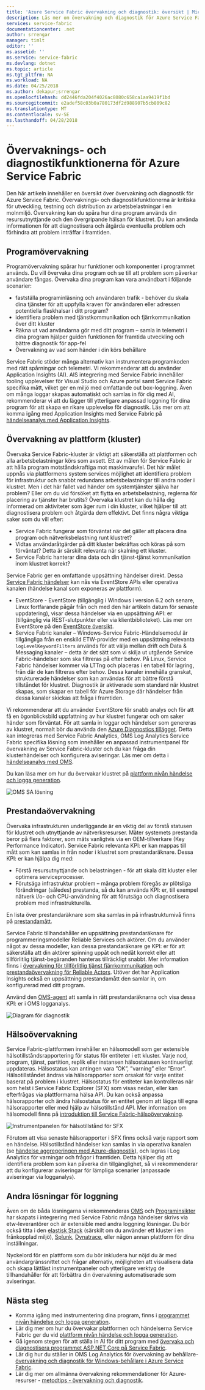 ```yaml
---
title: 'Azure Service Fabric övervakning och diagnostik: översikt | Microsoft Docs'
description: Läs mer om övervakning och diagnostik för Azure Service Fabric-kluster, program och tjänster.
services: service-fabric
documentationcenter: .net
author: srrengar
manager: timlt
editor: ''
ms.assetid: ''
ms.service: service-fabric
ms.devlang: dotnet
ms.topic: article
ms.tgt_pltfrm: NA
ms.workload: NA
ms.date: 04/25/2018
ms.author: dekapur;srrengar
ms.openlocfilehash: dd2446fda204f4026ac8080c658ca1aa9419f1bd
ms.sourcegitcommit: e2adef58c03b0a780173df2d988907b5cb809c82
ms.translationtype: MT
ms.contentlocale: sv-SE
ms.lasthandoff: 04/28/2018
---
```

# <a name="monitoring-and-diagnostics-for-azure-service-fabric"></a>Övervaknings- och diagnostikfunktionerna för Azure Service Fabric

Den här artikeln innehåller en översikt över övervakning och diagnostik för Azure Service Fabric. Övervaknings- och diagnostikfunktionerna är kritiska för utveckling, testning och distribution av arbetsbelastningar i en molnmiljö. Övervakning kan du spåra hur dina program används din resursutnyttjande och den övergripande hälsan för klustret. Du kan använda informationen för att diagnostisera och åtgärda eventuella problem och förhindra att problem inträffar i framtiden. 

## <a name="application-monitoring"></a>Programövervakning
Programövervakning spårar hur funktioner och komponenter i programmet används. Du vill övervaka dina program och se till att problem som påverkar användare fångas. Övervaka dina program kan vara användbart i följande scenarier:
* fastställa programinläsning och användaren trafik - behöver du skala dina tjänster för att uppfylla kraven för användaren eller adressen potentiella flaskhalsar i ditt program?
* identifiera problem med tjänstkommunikation och fjärrkommunikation över ditt kluster
* Räkna ut vad användarna gör med ditt program – samla in telemetri i dina program hjälper guiden funktionen för framtida utveckling och bättre diagnostik för app-fel
* Övervakning av vad som händer i din körs behållare

Service Fabric stöder många alternativ kan instrumentera programkoden med rätt spårningar och telemetri. Vi rekommenderar att du använder Application Insights (AI). AIS integrering med Service Fabric innehåller tooling upplevelser för Visual Studio och Azure portal samt Service Fabric specifika mått, vilket ger en miljö med omfattande out box-loggning. Även om många loggar skapas automatiskt och samlas in för dig med AI, rekommenderar vi att du lägger till ytterligare anpassad loggning för dina program för att skapa en rikare upplevelse för diagnostik. Läs mer om att komma igång med Application Insights med Service Fabric på [händelseanalys med Application Insights](service-fabric-diagnostics-event-analysis-appinsights.md).

## <a name="platform-cluster-monitoring"></a>Övervakning av plattform (kluster)
Övervaka Service Fabric-kluster är viktigt att säkerställa att plattformen och alla arbetsbelastningar körs som avsett. Ett av målen för Service Fabric är att hålla program motståndskraftiga mot maskinvarufel. Det här målet uppnås via plattformens system services möjlighet att identifiera problem för infrastruktur och snabbt redundans arbetsbelastningar till andra noder i klustret. Men i det här fallet vad händer om systemtjänster själva har problem? Eller om du vid försöket att flytta en arbetsbelastning, reglerna för placering av tjänster har brutits? Övervaka klustret kan du hålla dig informerad om aktiviteter som äger rum i din kluster, vilket hjälper till att diagnostisera problem och åtgärda dem effektivt. Det finns några viktiga saker som du vill efter:
* Service Fabric fungerar som förväntat när det gäller att placera dina program och nätverksbelastning runt klustret? 
* Vidtas användaråtgärder på ditt kluster bekräftas och köras på som förväntat? Detta är särskilt relevanta när skalning ett kluster.
* Service Fabric hanterar dina data och din tjänst-tjänst kommunikation inom klustret korrekt?

Service Fabric ger en omfattande uppsättning händelser direkt. Dessa [Service Fabric händelser](service-fabric-diagnostics-events.md) kan nås via EventStore APIs eller operativa kanalen (händelse kanal som exponeras av plattform). 
* EventStore - EventStore (tillgänglig i Windows i version 6.2 och senare, Linux fortfarande pågår från och med den här artikeln datum för senaste uppdatering), visar dessa händelser via en uppsättning API: er (tillgänglig via REST-slutpunkter eller via klientbiblioteket). Läs mer om EventStore på den [EventStore översikt](service-fabric-diagnostics-eventstore.md).
* Service Fabric kanaler – Windows-Service Fabric-Händelsemodul är tillgängliga från en enskild ETW-provider med en uppsättning relevanta `logLevelKeywordFilters` används för att välja mellan drift och Data & Messaging kanaler – detta är det sätt som vi skilja ut utgående Service Fabric-händelser som ska filtreras på efter behov. På Linux, Service Fabric händelser kommer via LTTng och placeras i en tabell för lagring, från där de kan filtreras efter behov. Dessa kanaler innehålla granskat, strukturerade händelser som kan användas för att bättre förstå tillståndet för klustret. Diagnostik är aktiverade som standard när klustret skapas, som skapar en tabell för Azure Storage där händelser från dessa kanaler skickas att fråga i framtiden. 

Vi rekommenderar att du använder EventStore för snabb analys och för att få en ögonblicksbild uppfattning av hur klustret fungerar och om saker händer som förväntat. För att samla in loggar och händelser som genereras av klustret, normalt bör du använda den [Azure Diagnostics tillägget](service-fabric-diagnostics-event-aggregation-wad.md). Detta kan integreras med Service Fabric Analytics, OMS Log Analytics Service Fabric specifika lösning som innehåller en anpassad instrumentpanel för övervakning av Service Fabric-kluster och du kan fråga din klusterhändelser och konfigurera aviseringar. Läs mer om detta i [händelseanalys med OMS](service-fabric-diagnostics-event-analysis-oms.md). 

 Du kan läsa mer om hur du övervakar klustret på [plattform nivån händelse och logga generation](service-fabric-diagnostics-event-generation-infra.md).


 ![OMS SA lösning](media/service-fabric-diagnostics-event-analysis-oms/service-fabric-solution.png)

## <a name="performance-monitoring"></a>Prestandaövervakning
Övervaka infrastrukturen underliggande är en viktig del av förstå statusen för klustret och utnyttjande av nätverksresurser. Mäter systemets prestanda beror på flera faktorer, som mäts vanligtvis via en OEM-tillverkare (Key Performance Indicator). Service Fabric relevanta KPI: er kan mappas till mått som kan samlas in från noder i klustret som prestandaräknare.
Dessa KPI: er kan hjälpa dig med:
* Förstå resursutnyttjande och belastningen - för att skala ditt kluster eller optimera serviceprocesser.
* Förutsäga infrastruktur problem – många problem föregås av plötsliga förändringar (således) prestanda, så du kan använda KPI: er, till exempel nätverk i/o- och CPU-användning för att förutsäga och diagnostisera problem med infrastrukturella.

En lista över prestandaräknare som ska samlas in på infrastrukturnivå finns på [prestandamått](service-fabric-diagnostics-event-generation-perf.md). 

Service Fabric tillhandahåller en uppsättning prestandaräknare för programmeringsmodeller Reliable Services och aktörer. Om du använder något av dessa modeller, kan dessa prestandaräknare ge KPI: er för att säkerställa att din aktörer spinning uppåt och nedåt korrekt eller att tillförlitlig tjänst-begäranden hanteras tillräckligt snabbt. Mer information finns i [övervakning för tillförlitlig tjänst fjärrkommunikation](service-fabric-reliable-serviceremoting-diagnostics.md#performance-counters) och [prestandaövervakning för Reliable Actors](service-fabric-reliable-actors-diagnostics.md#performance-counters). Utöver det har Application Insights också en uppsättning prestandamått den samlar in, om konfigurerad med ditt program.

Använd den [OMS-agent](service-fabric-diagnostics-oms-agent.md) att samla in rätt prestandaräknarna och visa dessa KPI: er i OMS logganalys.

![Diagram för diagnostik](media/service-fabric-diagnostics-overview/diagnostics-overview.png)

## <a name="health-monitoring"></a>Hälsoövervakning
Service Fabric-plattformen innehåller en hälsomodell som ger extensible hälsotillståndsrapportering för status för entiteter i ett kluster. Varje nod, program, tjänst, partition, replik eller instansen hälsostatusen kontinuerligt uppdateras. Hälsostatus kan antingen vara ”OK”, ”varning” eller ”Error”. Hälsotillståndet ändras via hälsorapporter som orsakat för varje entitet baserat på problem i klustret. Hälsostatus för entiteter kan kontrolleras när som helst i Service Fabric Explorer (SFX) som visas nedan, eller kan efterfrågas via plattformarna hälsa API. Du kan också anpassa hälsorapporter och ändra hälsostatus för en entitet genom att lägga till egna hälsorapporter eller med hjälp av hälsotillstånd API. Mer information om hälsomodell finns på [introduktion till Service Fabric-hälsoövervakning](service-fabric-health-introduction.md).

![Instrumentpanelen för hälsotillstånd för SFX](media/service-fabric-diagnostics-overview/sfx-healthstatus.png)

Förutom att visa senaste hälsorapporter i SFX finns också varje rapport som en händelse. Hälsotillstånd händelser kan samlas in via operativa kanalen (se [händelse aggregeringen med Azure-diagnostik](service-fabric-diagnostics-event-aggregation-wad.md#log-collection-configurations)), och lagras i Log Analytics för varningar och frågor i framtiden. Detta hjälper dig att identifiera problem som kan påverka din tillgänglighet, så vi rekommenderar att du konfigurerar aviseringar för lämpliga scenarier (anpassade aviseringar via logganalys).

## <a name="other-logging-solutions"></a>Andra lösningar för loggning

Även om de båda lösningarna vi rekommenderas [OMS](service-fabric-diagnostics-event-analysis-oms.md) och [Programinsikter](service-fabric-diagnostics-event-analysis-appinsights.md) har skapats i integrering med Service Fabric många händelser skrivs via etw-leverantörer och är extensible med andra loggning lösningar. Du bör också titta i den [elastisk Stack](https://www.elastic.co/products) (särskilt om du använder ett kluster i en frånkopplad miljö), [Splunk](https://www.splunk.com/), [Dynatrace](https://www.dynatrace.com/), eller någon annan plattform för dina inställningar. 

Nyckelord för en plattform som du bör inkludera hur nöjd du är med användargränssnittet och frågar alternativ, möjligheten att visualisera data och skapa lättläst instrumentpaneler och ytterligare verktyg de tillhandahåller för att förbättra din övervakning automatiserade som aviseringar.

## <a name="next-steps"></a>Nästa steg

* Komma igång med instrumentering dina program, finns i [programmet nivån händelse och logga generation](service-fabric-diagnostics-event-generation-app.md).
* Lär dig mer om hur du övervakar plattformen och händelserna Service Fabric ger du vid [plattform nivån händelse och logga generation](service-fabric-diagnostics-event-generation-infra.md).
* Gå igenom stegen för att ställa in AI för ditt program med [övervaka och diagnostisera programmet ASP.NET Core på Service Fabric](service-fabric-tutorial-monitoring-aspnet.md).
* Lär dig hur du ställer in OMS Log Analytics för övervakning av behållare- [övervakning och diagnostik för Windows-behållare i Azure Service Fabric](service-fabric-tutorial-monitoring-wincontainers.md).
* Lär dig mer om allmänna övervakning rekommendationer för Azure-resurser - [metodtips - övervakning och diagnostik](https://docs.microsoft.com/azure/architecture/best-practices/monitoring). 
